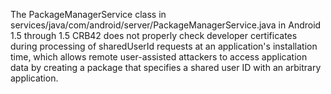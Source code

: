 The PackageManagerService class in services/java/com/android/server/PackageManagerService.java in Android 1.5 through 1.5 CRB42 does not properly check developer certificates during processing of sharedUserId requests at an application's installation time, which allows remote user-assisted attackers to access application data by creating a package that specifies a shared user ID with an arbitrary application.